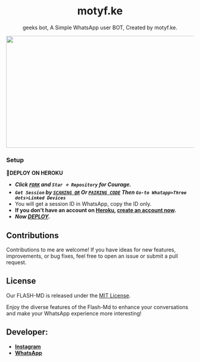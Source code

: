 <h1 align="center"> motyf.ke </h1>
<p align="center"> geeks bot, A Simple WhatsApp user BOT, Created by motyf.ke.
</p>



<img src="https://telegra.ph/file/3f985014b51b3cf335bfe.jpg" width="700" height="300"/>



### Setup

**📌DEPLOY ON HEROKU**
   - ***Click [`FORK`](https://github.com/motyf.ke/Flash-Md/fork) and `Star ⭐ Repository` for Courage.***
   - ***`Get Session` by [`SCANING QR`](https://flash-md-qr.onrender.com) Or [`PAIRING CODE`](https://flashmd-session-5fea4d73011f.herokuapp.com/pair) Then `Go-to Whatapp>Three dots>Linked Devices`***
   - You will get a session ID in WhatsApp, copy the ID only.
   - **If you don't have an account on [Heroku](https://signup.heroku.com/), [create an account now](https://signup.heroku.com/).**
   - ***Now [DEPLOY](https://dashboard.heroku.com/new?template=https://github.com/motyf.ke/Flash-Md).***


## Contributions

Contributions to me are welcome! If you have ideas for new features, improvements, or bug fixes, feel free to open an issue or submit a pull request.

## License

Our FLASH-MD is released under the [MIT License](https://opensource.org/licenses/MIT).

Enjoy the diverse features of the Flash-Md  to enhance your conversations and make your WhatsApp experience more interesting!

## Developer:

- [**Instagram**](https://instagram.com/france.king1)
- [**WhatsApp**](https://wa.me/254757835036)

